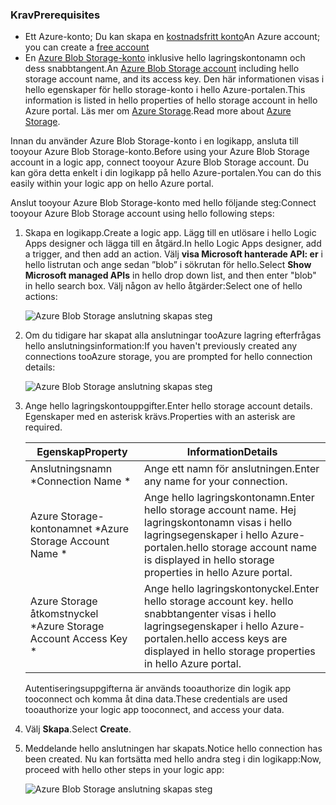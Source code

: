 ### <a name="prerequisites"></a><span data-ttu-id="43661-101">Krav</span><span class="sxs-lookup"><span data-stu-id="43661-101">Prerequisites</span></span>
* <span data-ttu-id="43661-102">Ett Azure-konto; Du kan skapa en [kostnadsfritt konto](https://azure.microsoft.com/free)</span><span class="sxs-lookup"><span data-stu-id="43661-102">An Azure account; you can create a [free account](https://azure.microsoft.com/free)</span></span>
* <span data-ttu-id="43661-103">En [Azure Blob Storage-konto](../articles/storage/common/storage-create-storage-account.md) inklusive hello lagringskontonamn och dess snabbtangent.</span><span class="sxs-lookup"><span data-stu-id="43661-103">An [Azure Blob Storage account](../articles/storage/common/storage-create-storage-account.md) including hello storage account name, and its access key.</span></span> <span data-ttu-id="43661-104">Den här informationen visas i hello egenskaper för hello storage-konto i hello Azure-portalen.</span><span class="sxs-lookup"><span data-stu-id="43661-104">This information is listed in hello properties of hello storage account in hello Azure portal.</span></span> <span data-ttu-id="43661-105">Läs mer om [Azure Storage](../articles/storage/common/storage-introduction.md).</span><span class="sxs-lookup"><span data-stu-id="43661-105">Read more about [Azure Storage](../articles/storage/common/storage-introduction.md).</span></span>

<span data-ttu-id="43661-106">Innan du använder Azure Blob Storage-konto i en logikapp, ansluta till tooyour Azure Blob Storage-konto.</span><span class="sxs-lookup"><span data-stu-id="43661-106">Before using your Azure Blob Storage account in a logic app, connect tooyour Azure Blob Storage account.</span></span> <span data-ttu-id="43661-107">Du kan göra detta enkelt i din logikapp på hello Azure-portalen.</span><span class="sxs-lookup"><span data-stu-id="43661-107">You can do this easily within your logic app on hello Azure  portal.</span></span>  

<span data-ttu-id="43661-108">Anslut tooyour Azure Blob Storage-konto med hello följande steg:</span><span class="sxs-lookup"><span data-stu-id="43661-108">Connect tooyour Azure Blob Storage account using hello following steps:</span></span>  

1. <span data-ttu-id="43661-109">Skapa en logikapp.</span><span class="sxs-lookup"><span data-stu-id="43661-109">Create a logic app.</span></span> <span data-ttu-id="43661-110">Lägg till en utlösare i hello Logic Apps designer och lägga till en åtgärd.</span><span class="sxs-lookup"><span data-stu-id="43661-110">In hello Logic Apps designer, add a trigger, and then add an action.</span></span> <span data-ttu-id="43661-111">Välj **visa Microsoft hanterade API: er** i hello listrutan och ange sedan ”blob” i sökrutan för hello.</span><span class="sxs-lookup"><span data-stu-id="43661-111">Select **Show Microsoft managed APIs** in hello drop down list, and then enter "blob" in hello search box.</span></span> <span data-ttu-id="43661-112">Välj någon av hello åtgärder:</span><span class="sxs-lookup"><span data-stu-id="43661-112">Select one of hello actions:</span></span>  
   
    ![Azure Blob Storage anslutning skapas steg](./media/connectors-create-api-azureblobstorage/azureblobstorage-1.png)  
2. <span data-ttu-id="43661-114">Om du tidigare har skapat alla anslutningar tooAzure lagring efterfrågas hello anslutningsinformation:</span><span class="sxs-lookup"><span data-stu-id="43661-114">If you haven't previously created any connections tooAzure storage, you are prompted for hello connection details:</span></span>   
   
    ![Azure Blob Storage anslutning skapas steg](./media/connectors-create-api-azureblobstorage/connection-details.png)  
3. <span data-ttu-id="43661-116">Ange hello lagringskontouppgifter.</span><span class="sxs-lookup"><span data-stu-id="43661-116">Enter hello storage account details.</span></span> <span data-ttu-id="43661-117">Egenskaper med en asterisk krävs.</span><span class="sxs-lookup"><span data-stu-id="43661-117">Properties with an asterisk are required.</span></span>
   
   | <span data-ttu-id="43661-118">Egenskap</span><span class="sxs-lookup"><span data-stu-id="43661-118">Property</span></span> | <span data-ttu-id="43661-119">Information</span><span class="sxs-lookup"><span data-stu-id="43661-119">Details</span></span> |
   | --- | --- |
   | <span data-ttu-id="43661-120">Anslutningsnamn *</span><span class="sxs-lookup"><span data-stu-id="43661-120">Connection Name *</span></span> |<span data-ttu-id="43661-121">Ange ett namn för anslutningen.</span><span class="sxs-lookup"><span data-stu-id="43661-121">Enter any name for your connection.</span></span> |
   | <span data-ttu-id="43661-122">Azure Storage-kontonamnet *</span><span class="sxs-lookup"><span data-stu-id="43661-122">Azure Storage Account Name *</span></span> |<span data-ttu-id="43661-123">Ange hello lagringskontonamn.</span><span class="sxs-lookup"><span data-stu-id="43661-123">Enter hello storage account name.</span></span> <span data-ttu-id="43661-124">Hej lagringskontonamn visas i hello lagringsegenskaper i hello Azure-portalen.</span><span class="sxs-lookup"><span data-stu-id="43661-124">hello storage account name is displayed in hello storage properties in hello Azure portal.</span></span> |
   | <span data-ttu-id="43661-125">Azure Storage åtkomstnyckel *</span><span class="sxs-lookup"><span data-stu-id="43661-125">Azure Storage Account Access Key *</span></span> |<span data-ttu-id="43661-126">Ange hello lagringskontonyckel.</span><span class="sxs-lookup"><span data-stu-id="43661-126">Enter hello storage account key.</span></span> <span data-ttu-id="43661-127">hello snabbtangenter visas i hello lagringsegenskaper i hello Azure-portalen.</span><span class="sxs-lookup"><span data-stu-id="43661-127">hello access keys are displayed in hello storage properties in hello Azure portal.</span></span> |
   
    <span data-ttu-id="43661-128">Autentiseringsuppgifterna är används tooauthorize din logik app tooconnect och komma åt dina data.</span><span class="sxs-lookup"><span data-stu-id="43661-128">These credentials are used tooauthorize your logic app tooconnect, and access your data.</span></span> 
4. <span data-ttu-id="43661-129">Välj **Skapa**.</span><span class="sxs-lookup"><span data-stu-id="43661-129">Select **Create**.</span></span>
5. <span data-ttu-id="43661-130">Meddelande hello anslutningen har skapats.</span><span class="sxs-lookup"><span data-stu-id="43661-130">Notice hello connection has been created.</span></span> <span data-ttu-id="43661-131">Nu kan fortsätta med hello andra steg i din logikapp:</span><span class="sxs-lookup"><span data-stu-id="43661-131">Now, proceed with hello other steps in your logic app:</span></span> 
   
    ![Azure Blob Storage anslutning skapas steg](./media/connectors-create-api-azureblobstorage/azureblobstorage-3.png)  

